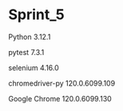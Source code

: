 # Sprint_5
Python 3.12.1

pytest   7.3.1

selenium 4.16.0

chromedriver-py    120.0.6099.109

Google Chrome 120.0.6099.130


